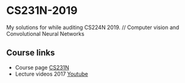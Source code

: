 # CS231N-2019

My solutions for while auditing CS224N 2019. //
Computer vision and Convolutional Neural Networks

## Course links
- Course page [CS231N](http://cs231n.stanford.edu/)
- Lecture videos 2017 [Youtube](https://www.youtube.com/playlist?list=PL3FW7Lu3i5JvHM8ljYj-zLfQRF3EO8sYv)
